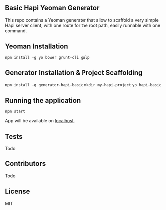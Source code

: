 ## Basic Hapi Yeoman Generator

This repo contains a Yeoman generator that allow to scaffold a very simple Hapi server client, with one route for the root path, easily runnable with one command.

## Yeoman Installation

```npm install -g yo bower grunt-cli gulp```

## Generator Installation & Project Scaffolding

```npm install -g generator-hapi-basic```
```mkdir my-hapi-project```
```yo hapi-basic```

## Running the application

```npm start```

App will be available on [localhost](http://localhost:3000).


## Tests

Todo

## Contributors

Todo

## License

MIT